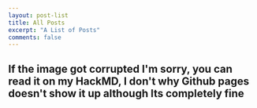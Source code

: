 ```yaml
---
layout: post-list
title: All Posts
excerpt: "A List of Posts"
comments: false
---
```

## If the image got corrupted I'm sorry, you can read it on my HackMD, I don't why Github pages doesn't show it up although Its completely fine
